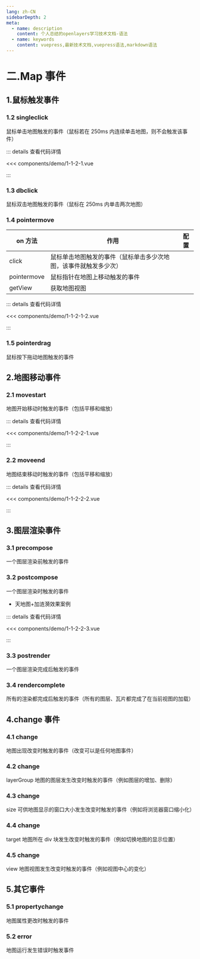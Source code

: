 ```yaml
---
lang: zh-CN
sidebarDepth: 2
meta:
  - name: description
    content: 个人总结的openlayers学习技术文档-语法
  - name: keywords
    content: vuepress,最新技术文档,vuepress语法,markdown语法
---
```


# 二.Map 事件

## 1.鼠标触发事件

### 1.2 singleclick

鼠标单击地图触发的事件（鼠标若在 250ms 内连续单击地图，则不会触发该事件）

  <Container url="http://localhost:8090/resume/demo/?type=openlayers&name=1-1-2-1.vue" />

::: details 查看代码详情

<<< components/demo/1-1-2-1.vue

:::

### 1.3 dbclick

鼠标双击地图触发的事件（鼠标在 250ms 内单击两次地图）

### 1.4 pointermove

| on 方法     | 作用                                                             | 配置 |
| ----------- | ---------------------------------------------------------------- | ---- |
| click       | 鼠标单击地图触发的事件（鼠标单击多少次地图，该事件就触发多少次） |
| pointermove | 鼠标指针在地图上移动触发的事件                                   |
| getView     | 获取地图视图                                                     |

  <Container url="http://localhost:8090/resume/demo/?type=openlayers&name=1-1-2-1-2.vue" />

::: details 查看代码详情

<<< components/demo/1-1-2-1-2.vue

:::

### 1.5 pointerdrag

鼠标按下拖动地图触发的事件

## 2.地图移动事件

### 2.1 movestart

地图开始移动时触发的事件（包括平移和缩放）

  <Container url="http://localhost:8090/resume/demo/?type=openlayers&name=1-1-2-2-1.vue" />

::: details 查看代码详情

<<< components/demo/1-1-2-2-1.vue

:::

### 2.2 moveend

地图结束移动时触发的事件（包括平移和缩放）

<Container url="http://localhost:8090/resume/demo/?type=openlayers&name=1-1-2-2-2.vue" />

::: details 查看代码详情

<<< components/demo/1-1-2-2-2.vue

:::

## 3.图层渲染事件

### 3.1 precompose

一个图层渲染前触发的事件

### 3.2 postcompose

一个图层渲染时触发的事件

- 天地图+加涟漪效果案例

<Container url="http://localhost:8090/resume/demo/?type=openlayers&name=1-1-2-2-3.vue" />

::: details 查看代码详情

<<< components/demo/1-1-2-2-3.vue

:::

### 3.3 postrender

一个图层渲染完成后触发的事件

### 3.4 rendercomplete

所有的渲染都完成后触发的事件（所有的图层、瓦片都完成了在当前视图的加载）

## 4.change 事件

### 4.1 change

地图出现改变时触发的事件（改变可以是任何地图事件）

### 4.2 change

layerGroup 地图的图层发生改变时触发的事件（例如图层的增加、删除）

### 4.3 change

size 可供地图显示的窗口大小发生改变时触发的事件（例如将浏览器窗口缩小化）

### 4.4 change

target 地图所在 div 块发生改变时触发的事件（例如切换地图的显示位置）

### 4.5 change

view 地图视图发生改变时触发的事件（例如视图中心的变化）

## 5.其它事件

### 5.1 propertychange

地图属性更改时触发的事件

### 5.2 error

地图运行发生错误时触发事件
